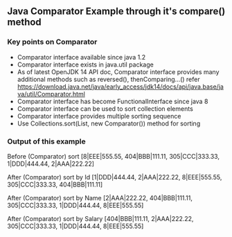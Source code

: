 ## Java Comparator Example through it's compare() method

### Key points on Comparator

- Comparator interface available since java 1.2
- Comparator interface exists in java.util package
- As of latest OpenJDK 14 API doc, Comparator interface provides many additional methods such as reversed(), thenComparing...()
	refer https://download.java.net/java/early_access/jdk14/docs/api/java.base/java/util/Comparator.html
- Comparator interface has become FunctionalInterface since java 8
- Comparator interface can be used to sort collection elements
- Comparator interface provides multiple sorting sequence
- Use Collections.sort(List, new Comparator()) method for sorting

### Output of this example

Before (Comparator) sort		[8|EEE|555.55, 404|BBB|111.11, 305|CCC|333.33, 1|DDD|444.44, 2|AAA|222.22]

After (Comparator) sort by Id		[1|DDD|444.44, 2|AAA|222.22, 8|EEE|555.55, 305|CCC|333.33, 404|BBB|111.11]

After (Comparator) sort by Name		[2|AAA|222.22, 404|BBB|111.11, 305|CCC|333.33, 1|DDD|444.44, 8|EEE|555.55]

After (Comparator) sort by Salary	[404|BBB|111.11, 2|AAA|222.22, 305|CCC|333.33, 1|DDD|444.44, 8|EEE|555.55]
